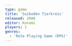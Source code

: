 ```yaml
---
type: game
title: 'Suikoden Tierkreis'
released: 2008
editor: Konami
players: 1
genres:
  - 'Role Playing Game (RPG)'
---
```

